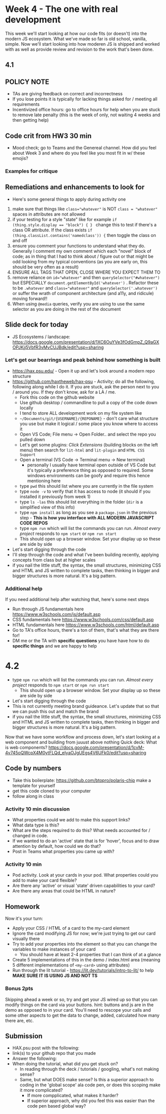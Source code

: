# Week 4 - The one with real development
This week we'll start looking at how our code fits (or doesn't) into the modern JS ecosystem. What we've made so far is old school, vanilla, simple. Now we'll start looking into how moderen JS is shipped and worked with as well as provide review and revision to the work that's been done.

## 4.1
## POLICY NOTE
- TAs are giving feedback on correct and incorrectness
- If you lose points it is typically for lacking things asked for / meeting all requirements
- Incentivized office hours: go to office hours for help when you are stuck to remove late penalty (this is the week of only, not waiting 4 weeks and then getting help)

## Code crit from HW3 30 min

- Mood check; go to Teams and the Genereal channel. How did you feel about Week 3 and where do you feel like you most fit in w/ these emojis?

### Examples for critique


## Remediations and enhancements to look for
- Here's some general things to apply during activity one
1. make sure that things like `class="whatever"` is NOT `class = "whatever"` spaces in attributes are not allowed
2. if your testing for a style "state" like for example `if (thing.style.display == "block") { } ` change this to test if there's a class OR attribute. If the class exists `if (thing.classList.contains('namedclass')) {` then toggle the class on and off
3. ensure you comment your functions to understand what they do. Generally I comment my own comment which each "novel" block of code; as in thing that I had to think about / figure out or that might be odd looking from my typical conventions (as you are early on, this should be very often as a result)
4. ENSURE ALL TAGS THAT OPEN, CLOSE WHERE YOU EXPECT THEM TO
5. remove reliance on `id="whatever"` and then `querySelector("#whatever")` but ESPECIALLY `document.getElementById('whatever')` . Refactor these to be `.whatever` and `class="whatever"` and `querySelector('.whatever')` or suffer the wrath of component architecture (and a11y, and ridicule) moving forward!!
6. When using `@media` queries, verify you are using to use the same selector as you are doing in the rest of the document

## Slide deck for today
- JS Ecosystems / landscape: https://docs.google.com/presentation/d/1XC6OuYVe3fOdGmpZ_Q9aGXOPJKjj5VbfR3vMvCUJBdk/edit?usp=sharing

### Let's get our bearrings and peak behind how something is built
- https://hax.psu.edu/ - Open it up and let's look around a modern repo structure
- https://github.com/haxtheweb/hax-psu - Activity; do all the following, following along while I do it. If you are stuck, ask the person next to you / around you. If they don't know, ask for a LA / me.
  - Fork this code on the github website
  - Use github desktop / commandline to pull a copy of the code down locally
  - I tend to store ALL development work on my file system like
  -  `~/Documents/git/{USERNAME}/{REPONAME}` - don't care what structure you use but make it logical / some place you know where to access it
  - Open VS Code; File menu -> Open Folder.. and select the repo you pulled down
  - Let's get some plugins: _Click Extensions_ (building blocks on the left menu) then search for `lit-html` and `lit-plugin` and `HTML CSS Support`
  - Open a terminal (VS Code -> Terminal menu -> New terminal)
    - personally I usually have terminal open outside of VS Code but it's typically a preference thing as opposed to required. Some windows environments can be goofy and require this hence mentioning here
  - type `pwd` this should list where you are currently in the file system
  - type `node -v` to verify that it has access to node (it should if you installed it previously from week 1)
  - type `ls -las` this should list everything in the folder (`dir` is a simplified view of this info)
  - type `npm install` as long as you see a `package.json` in the previous step - **This is how you interface with ALL MODERN JAVASCRIPT CODE REPOS**
  - type `npm run` which will list the commands you can run. _Almost every project_ responds to `npm start` or `npm run start`
  - This should open up a browser window. Set your display up so these are side by side
- Let's start digging through the code
- I'll step through the code and what I've been building recently, applying concepts from class but at higher scales
- if you nail the little stuff, the syntax, the small structures, minimizing CSS and HTML and JS written to complete tasks, then thinking in bigger and bigger structures is more natural. It's a big pattern.

### Additional help
If you need additional help after watching that, here's some next steps
- Run through JS fundamentals here https://www.w3schools.com/js/default.asp
- CSS fundamentals here https://www.w3schools.com/css/default.asp
- HTML fundamentals here https://www.w3schools.com/html/default.asp
- Go to TA's office hours, there's a ton of them, that's what they are there for!
- DM me or the TA with **specific questions** you have have how to do **specific things** and we are happy to help

# 4.2
- type `npm run` which will list the commands you can run. _Almost every project_ responds to `npm start` or `npm run start`
  - This should open up a browser window. Set your display up so these are side by side
- Let's start digging through the code
- This is not currently meeting brand guideance. Let's update that so that we can push this out and match the brand
- if you nail the little stuff, the syntax, the small structures, minimizing CSS and HTML and JS written to complete tasks, then thinking in bigger and bigger structures is more natural. It's a big pattern.

Now that we have some workflow and process down, let's start looking at a web component and building from juuust above nothing
Quick deck: What is web components? https://docs.google.com/presentation/d/1cvM-4v745oQWcpX4M0ytFLQd_eIyaOJgUEgs4V6UFk0/edit?usp=sharing
## Code by numbers
- Take this boilerplate: https://github.com/btopro/polaris-chip make a template for yourself
- get this code cloned to your computer
- follow along in class

### Activity 10 min discussion
- What properties could we add to make this support links?
- What data type is this?
- What are the steps required to do this? What needs accounted for / changed in code.
- If we wanted to do an 'active' state that is for 'hover', focus and to draw attention by default, how could we do that?
- Post in Teams what properties you came up with?

### Activity 10 min
- Pod activity. Look at your cards in your pod. What properties could you add to make your card flexible?
- Are there any 'active' or visual 'state' driven capabilities to your card?
- Are there any areas that could be HTML in nature?

## Homework

Now it's your turn:

- Apply your CSS / HTML of a card to the my-card element
- Ignore the card modifying JS for now; we're just trying to get our card visually there
- Try to add your properties into the element so that you can change the variables to make instances of your card
  - You should have at least 2-4 properties that I can think of at a glance
- Create 5 implementations of this in the demo / index.html area (meaning 5 different implementations of `<my-card>` using attributes)
- Run through the lit tutorial - https://lit.dev/tutorials/intro-to-lit/ to help **MAKE SURE IT IS USING JS AND NOT TS**

### Bonus 2pts
Skipping ahead a week or so, try and get your JS wired up so that you can modify things on the card via your buttons. hint: buttons and js are in the demo as opposed to in your card. You'll need to rescope your calls and some other aspects to get the data to change, added, calculated how many there are, etc.

## Submission
- HAX.psu post with the following:
- link(s) to your github repo that you made
- Answer the following:
- When doing the tutorial, what did you get stuck on?
  - In reading through the deck / tutorials / googling, what's not making sense?
  - Same, but what DOES make sense? Is this a superior approach to coding in the 'global scope' ala code pen, or does this scoping make it more complicated?
    - If more compplicated, what makes it harder?
    - If superior approach, why did you feel this was easier than the code pen based global way?
